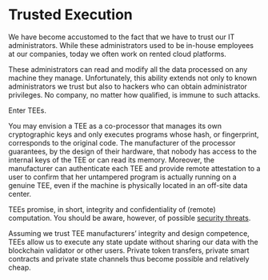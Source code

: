 # Trusted Execution

We have become accustomed to the fact that we have to trust our IT administrators. While these administrators used to be in-house employees at our companies, today we often work on rented cloud platforms.

These administrators can read and modify all the data processed on any machine they manage. Unfortunately, this ability extends not only to known administrators we trust but also to hackers who can obtain administrator privileges. No company, no matter how qualified, is immune to such attacks.

Enter TEEs.

You may envision a TEE as a co-processor that manages its own cryptographic keys and only executes programs whose hash, or fingerprint, corresponds to the original code. The manufacturer of the processor guarantees, by the design of their hardware, that nobody has access to the internal keys of the TEE or can read its memory. Moreover, the manufacturer can authenticate each TEE and provide remote attestation to a user to confirm that her untampered program is actually running on a genuine TEE, even if the machine is physically located in an off-site data center.

TEEs promise, in short, integrity and confidentiality of (remote) computation. You should be aware, however, of possible [security threats](./security.md).

Assuming we trust TEE manufacturers’ integrity and design competence, TEEs allow us to execute any state update without sharing our data with the blockchain validator or other users. Private token transfers, private smart contracts and private state channels thus become possible and relatively cheap.